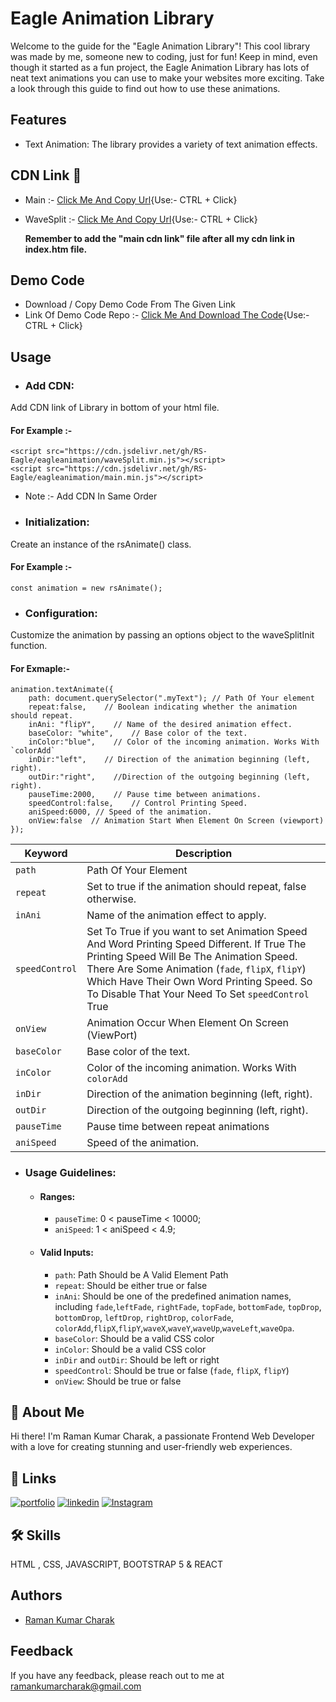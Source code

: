 
# Eagle Animation Library


Welcome to the guide for the "Eagle Animation Library"! This cool library was made by me, someone new to coding, just for fun! Keep in mind, even though it started as a fun project, the Eagle Animation Library has lots of neat text animations you can use to make your websites more exciting. Take a look through this guide to find out how to use these animations.

## Features

- Text Animation: The library provides a variety of text animation effects.



## CDN Link 🔗

- Main :- [Click Me And Copy Url](https://cdn.jsdelivr.net/gh/RS-Eagle/eagleanimation/main.min.js){Use:- CTRL + Click}

- WaveSplit :- [Click Me And Copy Url](https://cdn.jsdelivr.net/gh/RS-Eagle/eagleanimation/waveSplit.min.js){Use:- CTRL + Click}

    **Remember to add the "main cdn link" file after all my cdn link in index.htm file.**

## Demo Code
  - Download / Copy Demo Code From The Given Link 
  - Link Of Demo Code Repo :- [Click Me And Download The Code](https://github.com/RS-Eagle/demo-eagleanimation){Use:- CTRL + Click}

## Usage
- ### Add CDN:
Add CDN link of Library in bottom of your html file.
#### For Example :- 
    <script src="https://cdn.jsdelivr.net/gh/RS-Eagle/eagleanimation/waveSplit.min.js"></script> 
    <script src="https://cdn.jsdelivr.net/gh/RS-Eagle/eagleanimation/main.min.js"></script> 

- Note :- Add CDN In Same Order

- ### Initialization: 
Create an instance of the rsAnimate() class.
#### For Example :-
    const animation = new rsAnimate();


- ### Configuration: 
Customize the animation by passing an options object to the waveSplitInit function.

#### For Exmaple:- 
    animation.textAnimate({
        path: document.querySelector(".myText"); // Path Of Your element
        repeat:false,    // Boolean indicating whether the animation should repeat.
        inAni: "flipY",    // Name of the desired animation effect.
        baseColor: "white",    // Base color of the text.
        inColor:"blue",    // Color of the incoming animation. Works With `colorAdd`
        inDir:"left",    // Direction of the animation beginning (left, right).
        outDir:"right",    //Direction of the outgoing beginning (left, right).
        pauseTime:2000,    // Pause time between animations.
        speedControl:false,    // Control Printing Speed.
        aniSpeed:6000, // Speed of the animation.
        onView:false  // Animation Start When Element On Screen (viewport)
    });



| Keyword  | Description |
| ------------- | ------------- |
| `path` | Path Of Your Element |
|  `repeat` | Set to true if the animation should repeat, false otherwise.  |
| `inAni`  |  Name of the animation effect to apply. |
| `speedControl` | Set To True if you want to set Animation Speed And Word Printing Speed Different. If True The Printing Speed Will Be The Animation Speed. There Are Some Animation (`fade`, `flipX`, `flipY`) Which Have Their Own Word Printing Speed. So To Disable That Your Need To Set `speedControl` True |
| `onView` | Animation Occur When Element On Screen (ViewPort) |
| `baseColor`  | Base color of the text. |
| `inColor`  |  Color of the incoming animation. Works With `colorAdd` |
| `inDir`  |  Direction of the animation beginning (left, right). |
| `outDir`  |  Direction of the outgoing beginning (left, right). |
| `pauseTime`  |  Pause time between repeat animations  |
| `aniSpeed`  |  Speed of the animation. |


- ### Usage Guidelines:
    - #### Ranges:
        - `pauseTime`:  0 < pauseTime < 10000;
        - `aniSpeed`: 1 < aniSpeed < 4.9;
    - #### Valid Inputs:
        - `path`: Path Should be A Valid Element Path
        - `repeat`: Should be either true or false
        - `inAni`: Should be one of the predefined animation names, including `fade`,`leftFade`, `rightFade`, `topFade`, `bottomFade`, `topDrop`, `bottomDrop`, `leftDrop`, `rightDrop`, `colorFade`, `colorAdd`,`flipX`,`flipY`,`waveX`,`waveY`,`waveUp`,`waveLeft`,`waveOpa`.
        - `baseColor`: Should be a valid CSS color
        - `inColor`: Should be a valid CSS color
        - `inDir` and `outDir`: Should be left or right
        - `speedControl`: Should be  true or false (`fade`, `flipX`, `flipY`)
        - `onView`: Should be  true or false



## 🚀 About Me
Hi there! I'm Raman Kumar Charak, a passionate Frontend Web Developer with a love for creating stunning and user-friendly web experiences.


## 🔗 Links
[![portfolio](https://img.shields.io/badge/my_portfolio-000?style=for-the-badge&logo=ko-fi&logoColor=white)](https://rs-eagle.github.io/Portfolio/)
[![linkedin](https://img.shields.io/badge/linkedin-0A66C2?style=for-the-badge&logo=linkedin&logoColor=white)](https://www.linkedin.com/in/raman-kumar-charak-36372826b)
[![Instagram](https://img.shields.io/badge/instagram-f21da1?style=for-the-badge&logo=instagram&logoColor=white)](https://www.instagram.com/raman.charak1026/)


## 🛠 Skills
 HTML , CSS,  JAVASCRIPT, BOOTSTRAP 5  & REACT


## Authors

- [Raman Kumar Charak](https://github.com/RS-Eagle)


## Feedback

If you have any feedback, please reach out to me at ramankumarcharak@gmail.com

